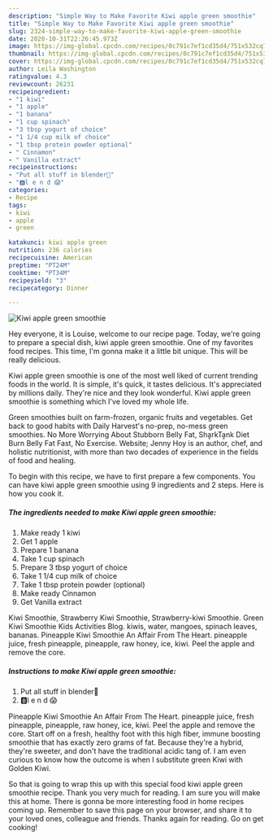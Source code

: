 ```yaml
---
description: "Simple Way to Make Favorite Kiwi apple green smoothie"
title: "Simple Way to Make Favorite Kiwi apple green smoothie"
slug: 2324-simple-way-to-make-favorite-kiwi-apple-green-smoothie
date: 2020-10-31T22:26:45.973Z
image: https://img-global.cpcdn.com/recipes/0c791c7ef1cd35d4/751x532cq70/kiwi-apple-green-smoothie-recipe-main-photo.jpg
thumbnail: https://img-global.cpcdn.com/recipes/0c791c7ef1cd35d4/751x532cq70/kiwi-apple-green-smoothie-recipe-main-photo.jpg
cover: https://img-global.cpcdn.com/recipes/0c791c7ef1cd35d4/751x532cq70/kiwi-apple-green-smoothie-recipe-main-photo.jpg
author: Leila Washington
ratingvalue: 4.3
reviewcount: 26231
recipeingredient:
- "1 kiwi"
- "1 apple"
- "1 banana"
- "1 cup spinach"
- "3 tbsp yogurt of choice"
- "1 1/4 cup milk of choice"
- "1 tbsp protein powder optional"
- " Cinnamon"
- " Vanilla extract"
recipeinstructions:
- "Put all stuff in blender😤"
- "🅱️l e n d 😱"
categories:
- Recipe
tags:
- kiwi
- apple
- green

katakunci: kiwi apple green 
nutrition: 236 calories
recipecuisine: American
preptime: "PT24M"
cooktime: "PT34M"
recipeyield: "3"
recipecategory: Dinner

---
```



![Kiwi apple green smoothie](https://img-global.cpcdn.com/recipes/0c791c7ef1cd35d4/751x532cq70/kiwi-apple-green-smoothie-recipe-main-photo.jpg)

Hey everyone, it is Louise, welcome to our recipe page. Today, we're going to prepare a special dish, kiwi apple green smoothie. One of my favorites food recipes. This time, I'm gonna make it a little bit unique. This will be really delicious.

Kiwi apple green smoothie is one of the most well liked of current trending foods in the world. It is simple, it's quick, it tastes delicious. It's appreciated by millions daily. They're nice and they look wonderful. Kiwi apple green smoothie is something which I've loved my whole life.

Green smoothies built on farm-frozen, organic fruits and vegetables. Get back to good habits with Daily Harvest&#39;s no-prep, no-mess green smoothies. No More Worrying About Stubborn Belly Fat, ShḁrkTḁnk Diet Burn Belly Fat Fast, No Exercise. Website; Jenny Hoy is an author, chef, and holistic nutritionist, with more than two decades of experience in the fields of food and healing.


To begin with this recipe, we have to first prepare a few components. You can have kiwi apple green smoothie using 9 ingredients and 2 steps. Here is how you cook it.

<!--inarticleads1-->

##### The ingredients needed to make Kiwi apple green smoothie:

1. Make ready 1 kiwi
1. Get 1 apple
1. Prepare 1 banana
1. Take 1 cup spinach
1. Prepare 3 tbsp yogurt of choice
1. Take 1 1/4 cup milk of choice
1. Take 1 tbsp protein powder (optional)
1. Make ready  Cinnamon
1. Get  Vanilla extract


Kiwi Smoothie, Strawberry Kiwi Smoothie, Strawberry-kiwi Smoothie. Green Kiwi Smoothie Kids Activities Blog. kiwis, water, mangoes, spinach leaves, bananas. Pineapple Kiwi Smoothie An Affair From The Heart. pineapple juice, fresh pineapple, pineapple, raw honey, ice, kiwi. Peel the apple and remove the core. 

<!--inarticleads2-->

##### Instructions to make Kiwi apple green smoothie:

1. Put all stuff in blender😤
1. 🅱️l e n d 😱


Pineapple Kiwi Smoothie An Affair From The Heart. pineapple juice, fresh pineapple, pineapple, raw honey, ice, kiwi. Peel the apple and remove the core. Start off on a fresh, healthy foot with this high fiber, immune boosting smoothie that has exactly zero grams of fat. Because they&#39;re a hybrid, they&#39;re sweeter, and don&#39;t have the traditional acidic tang of. I am even curious to know how the outcome is when I substitute green Kiwi with Golden Kiwi. 

So that is going to wrap this up with this special food kiwi apple green smoothie recipe. Thank you very much for reading. I am sure you will make this at home. There is gonna be more interesting food in home recipes coming up. Remember to save this page on your browser, and share it to your loved ones, colleague and friends. Thanks again for reading. Go on get cooking!
